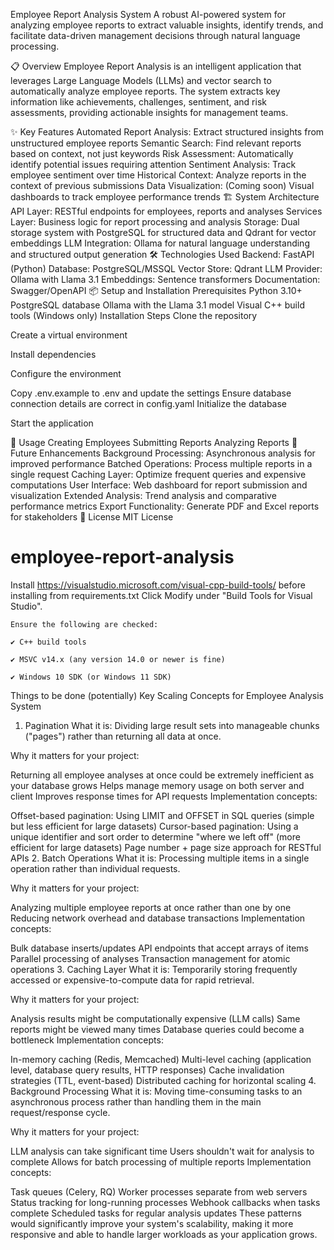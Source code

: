 Employee Report Analysis System
A robust AI-powered system for analyzing employee reports to extract valuable insights, identify trends, and facilitate data-driven management decisions through natural language processing.

📋 Overview
Employee Report Analysis is an intelligent application that leverages Large Language Models (LLMs) and vector search to automatically analyze employee reports. The system extracts key information like achievements, challenges, sentiment, and risk assessments, providing actionable insights for management teams.

✨ Key Features
Automated Report Analysis: Extract structured insights from unstructured employee reports
Semantic Search: Find relevant reports based on context, not just keywords
Risk Assessment: Automatically identify potential issues requiring attention
Sentiment Analysis: Track employee sentiment over time
Historical Context: Analyze reports in the context of previous submissions
Data Visualization: (Coming soon) Visual dashboards to track employee performance trends
🏗️ System Architecture
API Layer: RESTful endpoints for employees, reports and analyses
Services Layer: Business logic for report processing and analysis
Storage: Dual storage system with PostgreSQL for structured data and Qdrant for vector embeddings
LLM Integration: Ollama for natural language understanding and structured output generation
🛠️ Technologies Used
Backend: FastAPI (Python)
Database: PostgreSQL/MSSQL
Vector Store: Qdrant
LLM Provider: Ollama with Llama 3.1
Embeddings: Sentence transformers
Documentation: Swagger/OpenAPI
📦 Setup and Installation
Prerequisites
Python 3.10+
PostgreSQL database
Ollama with the Llama 3.1 model
Visual C++ build tools (Windows only)
Installation Steps
Clone the repository

Create a virtual environment

Install dependencies

Configure the environment

Copy .env.example to .env and update the settings
Ensure database connection details are correct in config.yaml
Initialize the database

Start the application

🚀 Usage
Creating Employees
Submitting Reports
Analyzing Reports
🔮 Future Enhancements
Background Processing: Asynchronous analysis for improved performance
Batched Operations: Process multiple reports in a single request
Caching Layer: Optimize frequent queries and expensive computations
User Interface: Web dashboard for report submission and visualization
Extended Analysis: Trend analysis and comparative performance metrics
Export Functionality: Generate PDF and Excel reports for stakeholders
📝 License
MIT License


# employee-report-analysis

Install https://visualstudio.microsoft.com/visual-cpp-build-tools/ before installing from requirements.txt
    Click Modify under "Build Tools for Visual Studio".
    
    Ensure the following are checked:
    
    ✔️ C++ build tools
    
    ✔️ MSVC v14.x (any version 14.0 or newer is fine)
    
    ✔️ Windows 10 SDK (or Windows 11 SDK)

Things to be done (potentially)
Key Scaling Concepts for Employee Analysis System
1. Pagination
What it is: Dividing large result sets into manageable chunks ("pages") rather than returning all data at once.

Why it matters for your project:

Returning all employee analyses at once could be extremely inefficient as your database grows
Helps manage memory usage on both server and client
Improves response times for API requests
Implementation concepts:

Offset-based pagination: Using LIMIT and OFFSET in SQL queries (simple but less efficient for large datasets)
Cursor-based pagination: Using a unique identifier and sort order to determine "where we left off" (more efficient for large datasets)
Page number + page size approach for RESTful APIs
2. Batch Operations
What it is: Processing multiple items in a single operation rather than individual requests.

Why it matters for your project:

Analyzing multiple employee reports at once rather than one by one
Reducing network overhead and database transactions
Implementation concepts:

Bulk database inserts/updates
API endpoints that accept arrays of items
Parallel processing of analyses
Transaction management for atomic operations
3. Caching Layer
What it is: Temporarily storing frequently accessed or expensive-to-compute data for rapid retrieval.

Why it matters for your project:

Analysis results might be computationally expensive (LLM calls)
Same reports might be viewed many times
Database queries could become a bottleneck
Implementation concepts:

In-memory caching (Redis, Memcached)
Multi-level caching (application level, database query results, HTTP responses)
Cache invalidation strategies (TTL, event-based)
Distributed caching for horizontal scaling
4. Background Processing
What it is: Moving time-consuming tasks to an asynchronous process rather than handling them in the main request/response cycle.

Why it matters for your project:

LLM analysis can take significant time
Users shouldn't wait for analysis to complete
Allows for batch processing of multiple reports
Implementation concepts:

Task queues (Celery, RQ)
Worker processes separate from web servers
Status tracking for long-running processes
Webhook callbacks when tasks complete
Scheduled tasks for regular analysis updates
These patterns would significantly improve your system's scalability, making it more responsive and able to handle larger workloads as your application grows.
